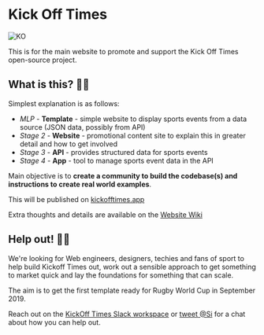 # Kick Off Times 

![KO](https://raw.githubusercontent.com/kickofftimes/kickoff/build/app/webroot/img/src/png/favicon-144.png)

This is for the main website to promote and support the Kick Off Times open-source project.

## What is this? 🤷‍♂️

Simplest explanation is as follows:

 * _MLP_ - **Template** - simple website to display sports events from a data source (JSON data, possibly from API)
 * _Stage 2_ - **Website** - promotional content site to explain this in greater detail and how to get involved
 * _Stage 3_ - **API** - provides structured data for sports events
 * _Stage 4_ - **App** - tool to manage sports event data in the API

Main objective is to **create a community to build the codebase(s) and instructions to create real world examples**.

This will be published on [kickofftimes.app](https://kickofftimes.app)

Extra thoughts and details are available on the [Website Wiki](https://github.com/kickofftimes/website/wiki)

## Help out! 💁‍♂️

We're looking for Web engineers, designers, techies and fans of sport to help build Kickoff Times out, work out a sensible approach to get something to market quick and lay the foundations for something that can scale. 

The aim is to get the first template ready for Rugby World Cup in September 2019.

Reach out on the [KickOff Times Slack workspace](https://kickofftimes.slack.com) or [tweet @Si](https://twitter.com/Si) for a chat about how you can help out.
